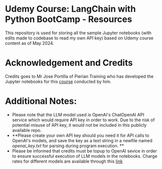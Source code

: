 # Udemy Course: LangChain with Python BootCamp - Resources 
This repository is used for storing all the sample Jupyter notebooks (with edits made to codebase to read my own API key) based on Udemy course content as of May 2024. 

# Acknowledgement and Credits
Credits goes to Mr Jose Portilla of Pierian Training who has developed the Jupyter notebooks for this [course](https://www.udemy.com/course/langchain-with-python-bootcamp/?couponCode=OF52424) conducted by him.


# Additional Notes:
- Please note that the LLM model used is OpenAI's ChatOpenAI API service which would require API key in order to work. Due to the risk of potential misuse of API key, it would not be included in this publicly available repo. 
- **Please create your own API key should you need it for API calls to OpenAI's models, and save the key as a text string in a newfile named *openai_key.txt* for parsing during program execution. **
- Please be informed that credits must be topup to OpenAI sevice in order to ensure successful execution of LLM models in the notebooks. Charge rates for different models are available through this [link](https://openai.com/api/pricing/)
